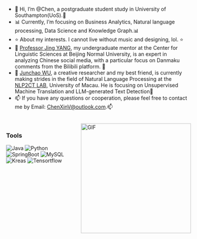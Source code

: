 - 👋 Hi, I’m @Chen, a postgraduate student study in University of Southampton(UoS).👋 
- 📊 Currently, I’m focusing on Business Analytics, Natural language processing, Data Science and Knowledge Graph.📊 
- ⭐ About my interests. I cannot live without music and designing, lol. ⭐
- 🌈 [Professor Jing YANG](https://rsgyy.bnu.edu.cn/yjjg/yykxyjzx/rcdw2/97903.html), my undergraduate mentor at the Center for Linguistic Sciences at Beijing Normal University, is an expert in analyzing Chinese social media, with a particular focus on Danmaku comments from the Bilibili platform. 🌈
- 🌈 [Junchao WU](https://github.com/junchaoIU), a creative researcher and my best friend, is currently making strides in the field of Natural Language Processing at the [NLP2CT LAB](http://nlp2ct.cis.um.edu.mo/), University of Macau. He is focusing on Unsupervised Machine Translation and LLM-generated Text Detection🌈
- 📫 If you have any questions or cooperation, please feel free to contact me by Email: ChenXinV@outlook.com.📫
<br/>
<img align="right" alt="GIF" src="https://github.com/Chen-X666/Chen-X666/blob/master/%E6%9C%AA%E5%91%BD%E5%90%8D.jpg" width = "300" high = "300 "/>

### Tools

![Java](https://img.shields.io/badge/-Java-192133?style=flat-square&logo=java&logoColor=white)
![Python](https://img.shields.io/badge/-Python-192133?style=flat-square&logo=python&logoColor=white)
![SpringBoot](https://img.shields.io/badge/-SpringBoot-192133?style=flat-square&logo=spring&logoColor=white)
![MySQL](https://img.shields.io/badge/-MySQL-192133?style=flat-square&logo=mysql&logoColor=white)
![Kreas](https://img.shields.io/badge/-Kreas-192133?style=flat-square&logo=figma&logoColor=white)
![Tensortflow](https://img.shields.io/badge/-Tensortflow-192133?style=flat-square&logo=figma&logoColor=white)






